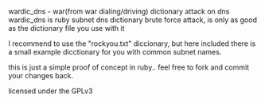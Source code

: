 wardic_dns - war(from war dialing/driving) dictionary attack on dns
wardic_dns is ruby  subnet dns dictionary brute force attack, is only as good as the dictionary file you use with it

I recommend to use the "rockyou.txt" diccionary, but here included there is a small example dicctionary for you with common subnet names.

this is just a simple proof of concept in ruby.. feel free to fork and commit your changes back.

licensed under the GPLv3
